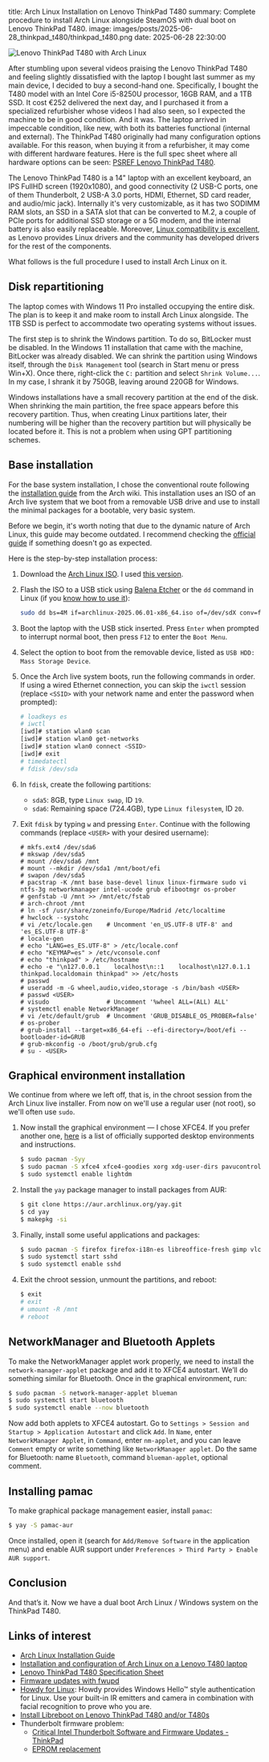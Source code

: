 title: Arch Linux Installation on Lenovo ThinkPad T480
summary: Complete procedure to install Arch Linux alongside SteamOS with dual boot on Lenovo ThinkPad T480.
image: images/posts/2025-06-28_thinkpad_t480/thinkpad_t480.png
date: 2025-06-28 22:30:00

![Lenovo ThinkPad T480 with Arch Linux](images/posts/2025-06-28_thinkpad_t480/thinkpad_t480.png)

After stumbling upon several videos praising the Lenovo ThinkPad T480 and feeling slightly dissatisfied with the laptop I bought last summer as my main device, I decided to buy a second-hand one. Specifically, I bought the T480 model with an Intel Core i5-8250U processor, 16GB RAM, and a 1TB SSD. It cost €252 delivered the next day, and I purchased it from a specialized refurbisher whose videos I had also seen, so I expected the machine to be in good condition. And it was. The laptop arrived in impeccable condition, like new, with both its batteries functional (internal and external). The ThinkPad T480 originally had many configuration options available. For this reason, when buying it from a refurbisher, it may come with different hardware features. Here is the full spec sheet where all hardware options can be seen: [PSREF Lenovo ThinkPad T480](https://psref.lenovo.com/syspool/Sys/PDF/ThinkPad/ThinkPad_T480/ThinkPad_T480_Spec.PDF).

The Lenovo ThinkPad T480 is a 14" laptop with an excellent keyboard, an IPS FullHD screen (1920x1080), and good connectivity (2 USB-C ports, one of them Thunderbolt, 2 USB-A 3.0 ports, HDMI, Ethernet, SD card reader, and audio/mic jack). Internally it's very customizable, as it has two SODIMM RAM slots, an SSD in a SATA slot that can be converted to M.2, a couple of PCIe ports for additional SSD storage or a 5G modem, and the internal battery is also easily replaceable. Moreover, [Linux compatibility is excellent](https://wiki.archlinux.org/title/Lenovo_ThinkPad_T480), as Lenovo provides Linux drivers and the community has developed drivers for the rest of the components.

What follows is the full procedure I used to install Arch Linux on it.

## Disk repartitioning

The laptop comes with Windows 11 Pro installed occupying the entire disk. The plan is to keep it and make room to install Arch Linux alongside. The 1TB SSD is perfect to accommodate two operating systems without issues.

The first step is to shrink the Windows partition. To do so, BitLocker must be disabled. In the Windows 11 installation that came with the machine, BitLocker was already disabled. We can shrink the partition using Windows itself, through the `Disk Management` tool (search in Start menu or press Win+X). Once there, right-click the `C:` partition and select `Shrink Volume...`. In my case, I shrank it by 750GB, leaving around 220GB for Windows.

Windows installations have a small recovery partition at the end of the disk. When shrinking the main partition, the free space appears before this recovery partition. Thus, when creating Linux partitions later, their numbering will be higher than the recovery partition but will physically be located before it. This is not a problem when using GPT partitioning schemes.

## Base installation

For the base system installation, I chose the conventional route following the [installation guide](https://wiki.archlinux.org/title/Installation_guide) from the Arch wiki. This installation uses an ISO of an Arch live system that we boot from a removable USB drive and use to install the minimal packages for a bootable, very basic system.

Before we begin, it's worth noting that due to the dynamic nature of Arch Linux, this guide may become outdated. I recommend checking the [official guide](https://wiki.archlinux.org/title/Installation_guide) if something doesn't go as expected.

Here is the step-by-step installation process:

1. Download the [Arch Linux ISO](https://archlinux.org/download/). I used [this version](https://ftp.rediris.es/mirror/archlinux/iso/2025.06.01/archlinux-2025.06.01-x86_64.iso).
2. Flash the ISO to a USB stick using [Balena Etcher](https://www.balena.io/etcher/) or the `dd` command in Linux (if you [know how to use it](sistemas/raspi.md#backup-de-la-sd-comprimiendo-al-vuelo)):

    ```bash
    sudo dd bs=4M if=archlinux-2025.06.01-x86_64.iso of=/dev/sdX conv=fsync oflag=direct status=progress
    ```

3. Boot the laptop with the USB stick inserted. Press `Enter` when prompted to interrupt normal boot, then press `F12` to enter the `Boot Menu`.
4. Select the option to boot from the removable device, listed as `USB HDD: Mass Storage Device`.
5. Once the Arch live system boots, run the following commands in order. If using a wired Ethernet connection, you can skip the `iwctl` session (replace `<SSID>` with your network name and enter the password when prompted):

    ```bash
    # loadkeys es
    # iwctl
    [iwd]# station wlan0 scan
    [iwd]# station wlan0 get-networks
    [iwd]# station wlan0 connect <SSID>
    [iwd]# exit
    # timedatectl
    # fdisk /dev/sda
    ```

6. In `fdisk`, create the following partitions:
    * `sda5`: 8GB, type `Linux swap`, ID `19`.
    * `sda6`: Remaining space (724.4GB), type `Linux filesystem`, ID `20`.

7. Exit `fdisk` by typing `w` and pressing `Enter`. Continue with the following commands (replace `<USER>` with your desired username):

    ```
    # mkfs.ext4 /dev/sda6
    # mkswap /dev/sda5
    # mount /dev/sda6 /mnt
    # mount --mkdir /dev/sda1 /mnt/boot/efi
    # swapon /dev/sda5
    # pacstrap -K /mnt base base-devel linux linux-firmware sudo vi ntfs-3g networkmanager intel-ucode grub efibootmgr os-prober
    # genfstab -U /mnt >> /mnt/etc/fstab
    # arch-chroot /mnt
    # ln -sf /usr/share/zoneinfo/Europe/Madrid /etc/localtime
    # hwclock --systohc
    # vi /etc/locale.gen    # Uncomment 'en_US.UTF-8 UTF-8' and 'es_ES.UTF-8 UTF-8'
    # locale-gen
    # echo "LANG=es_ES.UTF-8" > /etc/locale.conf
    # echo "KEYMAP=es" > /etc/vconsole.conf
    # echo "thinkpad" > /etc/hostname
    # echo -e "\n127.0.0.1    localhost\n::1    localhost\n127.0.1.1    thinkpad.localdomain thinkpad" >> /etc/hosts
    # passwd
    # useradd -m -G wheel,audio,video,storage -s /bin/bash <USER>
    # passwd <USER>
    # visudo                # Uncomment '%wheel ALL=(ALL) ALL'
    # systemctl enable NetworkManager
    # vi /etc/default/grub  # Uncomment 'GRUB_DISABLE_OS_PROBER=false'
    # os-prober
    # grub-install --target=x86_64-efi --efi-directory=/boot/efi --bootloader-id=GRUB
    # grub-mkconfig -o /boot/grub/grub.cfg
    # su - <USER>
    ```

## Graphical environment installation

We continue from where we left off, that is, in the chroot session from the Arch Linux live installer. From now on we'll use a regular user (not root), so we'll often use `sudo`.

1. Now install the graphical environment — I chose XFCE4. If you prefer another one, [here](https://wiki.archlinux.org/title/Desktop_environment#Officially_supported) is a list of officially supported desktop environments and instructions.

    ```bash
    $ sudo pacman -Syy
    $ sudo pacman -S xfce4 xfce4-goodies xorg xdg-user-dirs pavucontrol gvfs gvfs-smb thunar-archive-plugin unzip unrar lightdm lightdm-gtk-greeter lightdm-gtk-greeter-settings pipewire pipewire-pulse pipewire-alsa wireplumber git cmake
    $ sudo systemctl enable lightdm
    ```

2. Install the `yay` package manager to install packages from AUR:

    ```bash
    $ git clone https://aur.archlinux.org/yay.git
    $ cd yay
    $ makepkg -si
    ```

3. Finally, install some useful applications and packages:

    ```bash
    $ sudo pacman -S firefox firefox-i18n-es libreoffice-fresh gimp vlc vlc-plugins-all usbutils htop btop openssh man-pages-es xdg-user-dirs-gtk alsa-utils network-manager-applet blueman fwupd gparted terminator vlc gimp shutter audacity openshot ghex net-tools sshuttle
    $ sudo systemctl start sshd
    $ sudo systemctl enable sshd
    ```

4. Exit the chroot session, unmount the partitions, and reboot:

    ```bash
    $ exit
    # exit
    # umount -R /mnt
    # reboot
    ```

## NetworkManager and Bluetooth Applets

To make the NetworkManager applet work properly, we need to install the `network-manager-applet` package and add it to XFCE4 autostart. We’ll do something similar for Bluetooth. Once in the graphical environment, run:

```bash
$ sudo pacman -S network-manager-applet blueman
$ sudo systemctl start bluetooth
$ sudo systemctl enable --now bluetooth
```

Now add both applets to XFCE4 autostart. Go to `Settings > Session and Startup > Application Autostart` and click `Add`. In `Name`, enter `NetworkManager Applet`, in `Command`, enter `nm-applet`, and you can leave `Comment` empty or write something like `NetworkManager applet`. Do the same for Bluetooth: name `Bluetooth`, command `blueman-applet`, optional comment.

## Installing pamac

To make graphical package management easier, install `pamac`:

```bash
$ yay -S pamac-aur
```

Once installed, open it (search for `Add/Remove Software` in the application menu) and enable AUR support under `Preferences > Third Party > Enable AUR support`.

## Conclusion

And that’s it. Now we have a dual boot Arch Linux / Windows system on the ThinkPad T480.

## Links of interest

* [Arch Linux Installation Guide](https://wiki.archlinux.org/title/Installation_guide)
* [Installation and configuration of Arch Linux on a Lenovo T480 laptop](https://wiki.archlinux.org/title/Lenovo_ThinkPad_T480)
* [Lenovo ThinkPad T480 Specification Sheet](https://psref.lenovo.com/syspool/Sys/PDF/ThinkPad/ThinkPad_T480/ThinkPad_T480_Spec.PDF)
* [Firmware updates with fwupd](https://wiki.archlinux.org/title/Fwupd)
* [Howdy for Linux](https://github.com/boltgolt/howdy): Howdy provides Windows Hello™ style authentication for Linux. Use your built-in IR emitters and camera in combination with facial recognition to prove who you are.
* [Install Libreboot on Lenovo ThinkPad T480 and/or T480s](https://libreboot.org/docs/install/t480.html)
* Thunderbolt firmware problem:
    * [Critical Intel Thunderbolt Software and Firmware Updates - ThinkPad](https://pcsupport.lenovo.com/gb/en/products/laptops-and-netbooks/thinkpad-t-series-laptops/thinkpad-t480s-type-20l7-20l8/solutions/ht508988-critical-intel-thunderbolt-software-and-firmware-updates-thinkpad)
    * [EPROM replacement](https://www.youtube.com/watch?v=TzpOLO0vVoM)